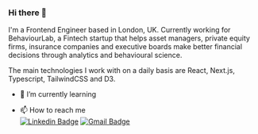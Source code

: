 ### Hi there 👋

<!--
**RubenGarciaBri/RubenGarciaBri** is a ✨ _special_ ✨ repository because its `README.md` (this file) appears on your GitHub profile.

Here are some ideas to get you started:

- 🔭 I’m currently working on ...
- 🌱 I’m currently learning ...
- 👯 I’m looking to collaborate on ...
- 🤔 I’m looking for help with ...
- 💬 Ask me about ...
- 📫 How to reach me: ...
- 😄 Pronouns: ...
- ⚡ Fun fact: ...
-->

I'm a Frontend Engineer based in London, UK. Currently working for BehaviourLab, a Fintech startup that helps asset managers, private equity firms, insurance companies and executive boards make better financial decisions through analytics and behavioural science.

The main technologies I work with on a daily basis are React, Next.js, Typescript, TailwindCSS and D3.

- 🌱 I’m currently learning 

- 📫 How to reach me <br>
[<img alt="Linkedin Badge" src="https://img.shields.io/badge/LinkedIn-0077B5?style=for-the-badge&logo=linkedin&logoColor=white" />](https://www.linkedin.com/in/ruben-garcia-bri/)
[<img alt="Gmail Badge" src="https://img.shields.io/badge/Gmail-D14836?style=for-the-badge&logo=gmail&logoColor=white" />](mailto:lunde@adobe.com)




